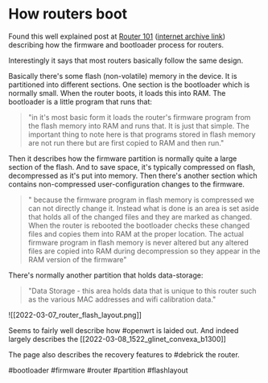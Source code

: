 # How routers boot

Found this well explained post at [Router 101](http://ofmodemsandmen.com/router101.html) ([internet archive link](https://web.archive.org/web/20220307153530/http://ofmodemsandmen.com/router101.html)) describing how the firmware and bootloader process for routers.

Interestingly it says that most routers basically follow the same design.

Basically there's some flash (non-volatile) memory in the device. It is partitioned into different sections. One section is the bootloader which is normally small. When the router boots, it loads this into RAM. The bootloader is a little program that runs that:

> "in it's most basic form it loads the router's firmware program from the flash memory into RAM and runs that. It is just that simple. The important thing to note here is that programs stored in flash memory are not run there but are first copied to RAM and then run."

Then it describes how the firmware partition is normally quite a large section of the flash. And to save space, it's typically compressed on flash, decompressed as it's put into memory. Then there's another section which contains non-compressed user-configuration changes to the firmware.

> " because the firmware program in flash memory is compressed we can not directly change it. Instead what is done is an area is set aside that holds all of the changed files and they are marked as changed. When the router is rebooted the bootloader checks these changed files and copies them into RAM at the proper location. The actual firmware program in flash memory is never altered but any altered files are copied into RAM during decompression so they appear in the RAM version of the firmware"

There's normally another partition that holds data-storage:

> "Data Storage - this area holds data that is unique to this router such as the various MAC addresses and wifi calibration data."

![[2022-03-07_router_flash_layout.png]]

Seems to fairly well describe how #openwrt is laided out. And indeed largely describes the [[2022-03-08_1522_glinet_convexa_b1300]]

The page also describes the recovery features to #debrick the router.

#bootloader
#firmware
#router
#partition
#flashlayout
